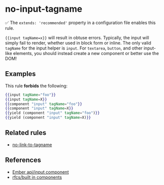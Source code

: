 # no-input-tagname

:white_check_mark: The `extends: 'recommended'` property in a configuration file enables this rule.

`{{input tagName=x}}` will result in obtuse errors. Typically, the input will simply fail to render, whether used in block form or inline. The only valid `tagName` for the input helper is `input`. For `textarea`, `button`, and other input-like elements, you should instead create a new component or better use the DOM!

## Examples

This rule **forbids** the following:

```hbs
{{input tagName="foo"}}
{{input tagName=X}}
{{component "input" tagName="foo"}}
{{component "input" tagName=X}}
{{yield (component "input" tagName="foo")}}
{{yield (component "input" tagName=X)}}
```

## Related rules

* [no-link-to-tagname](no-link-to-tagname.md)

## References

* [Ember api/input component](https://api.emberjs.com/ember/release/classes/Ember.Templates.components/methods/Input?anchor=Input)
* [rfcs/built in components](https://emberjs.github.io/rfcs/0459-angle-bracket-built-in-components.html)
